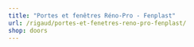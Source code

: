 ```yaml
---
title: "Portes et fenêtres Réno-Pro - Fenplast"
url: /rigaud/portes-et-fenetres-reno-pro-fenplast/
shop: doors
---
```

